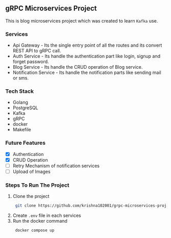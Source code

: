 ## gRPC Microservices Project

This is blog microservices project which was created to learn `Kafka` use.

### Services

- Api Gateway - Its the single entry point of all the routes and its convert REST API to gRPC call.
- Auth Service - Its handle the authentication part like login, signup and forget password.
- Blog Service - Its handle the CRUD operation of Blog service.
- Notification Service - Its handle the notification parts like sending mail or sms.

### Tech Stack

- Golang
- PostgreSQL
- Kafka
- gRPC
- docker
- Makefile

### Future Features

- [x] Authentication
- [x] CRUD Operation
- [ ] Retry Mechanism of notification services
- [ ] Upload of Images

### Steps To Run The Project

1. Clone the project
   ```bash
    git clone https://github.com/krishna102001/grpc-microservices-project.git
   ```
2. Create `.env` file in each services
3. Run the docker command
   ```bash
    docker compose up
   ```
